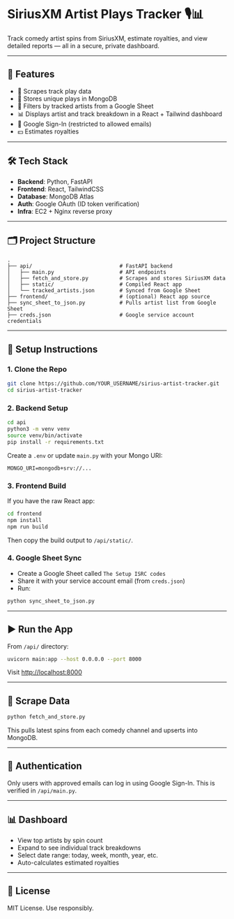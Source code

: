 # SiriusXM Artist Plays Tracker 🎙️📊

Track comedy artist spins from SiriusXM, estimate royalties, and view detailed reports — all in a secure, private dashboard.

---

## 🚀 Features

- 🔁 Scrapes track play data 
- 💾 Stores unique plays in MongoDB
- 🧠 Filters by tracked artists from a Google Sheet
- 📊 Displays artist and track breakdown in a React + Tailwind dashboard
- 🔐 Google Sign-In (restricted to allowed emails)
- 💵 Estimates royalties 

---

## 🛠 Tech Stack

- **Backend**: Python, FastAPI
- **Frontend**: React, TailwindCSS
- **Database**: MongoDB Atlas
- **Auth**: Google OAuth (ID token verification)
- **Infra**: EC2 + Nginx reverse proxy

---

## 🗂 Project Structure

```
.
├── api/                            # FastAPI backend
│   ├── main.py                     # API endpoints
│   ├── fetch_and_store.py          # Scrapes and stores SiriusXM data
│   ├── static/                     # Compiled React app
│   └── tracked_artists.json        # Synced from Google Sheet
├── frontend/                       # (optional) React app source
├── sync_sheet_to_json.py           # Pulls artist list from Google Sheet
├── creds.json                      # Google service account credentials
```

---

## 🔧 Setup Instructions

### 1. Clone the Repo

```bash
git clone https://github.com/YOUR_USERNAME/sirius-artist-tracker.git
cd sirius-artist-tracker
```

### 2. Backend Setup

```bash
cd api
python3 -m venv venv
source venv/bin/activate
pip install -r requirements.txt
```

Create a `.env` or update `main.py` with your Mongo URI:

```env
MONGO_URI=mongodb+srv://...
```

### 3. Frontend Build

If you have the raw React app:

```bash
cd frontend
npm install
npm run build
```

Then copy the build output to `/api/static/`.

### 4. Google Sheet Sync

- Create a Google Sheet called `The Setup ISRC codes`
- Share it with your service account email (from `creds.json`)
- Run:

```bash
python sync_sheet_to_json.py
```

---

## ▶️ Run the App

From `/api/` directory:

```bash
uvicorn main:app --host 0.0.0.0 --port 8000
```

Visit [http://localhost:8000](http://localhost:8000)

---

## 🔁 Scrape Data

```bash
python fetch_and_store.py
```

This pulls latest spins from each comedy channel and upserts into MongoDB.

---

## 👤 Authentication

Only users with approved emails can log in using Google Sign-In. This is verified in `/api/main.py`.

---

## 📊 Dashboard

- View top artists by spin count
- Expand to see individual track breakdowns
- Select date range: today, week, month, year, etc.
- Auto-calculates estimated royalties

---

## 📄 License

MIT License. Use responsibly.
